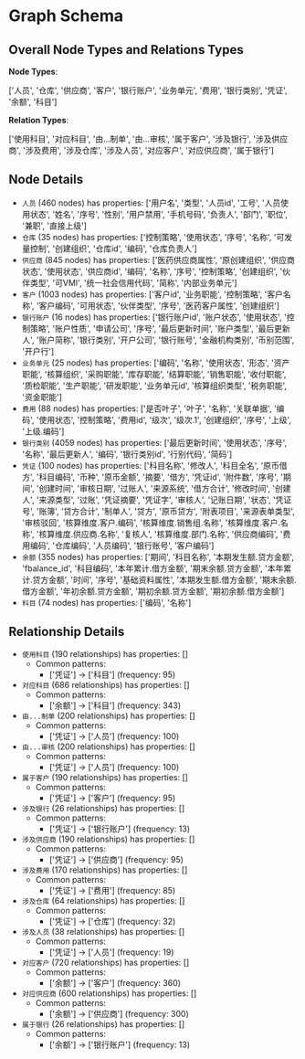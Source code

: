 # Graph Schema
## Overall Node Types and Relations Types
**Node Types**:

['人员', '仓库', '供应商', '客户', '银行账户', '业务单元', '费用', '银行类别', '凭证', '余额', '科目']

**Relation Types**:

['使用科目', '对应科目', '由...制单', '由...审核', '属于客户', '涉及银行', '涉及供应商', '涉及费用', '涉及仓库', '涉及人员', '对应客户', '对应供应商', '属于银行']

## Node Details
- `人员` (460 nodes) has properties: ['用户名', '类型', '人员id', '工号', '人员使用状态', '姓名', '序号', '性别', '用户禁用', '手机号码', '负责人', '部门', '职位', '兼职', '直接上级']
- `仓库` (35 nodes) has properties: ['控制策略', '使用状态', '序号', '名称', '可发量控制', '创建组织', '仓库id', '编码', '仓库负责人']
- `供应商` (845 nodes) has properties: ['医药供应商属性', '原创建组织', '供应商状态', '使用状态', '供应商id', '编码', '名称', '序号', '控制策略', '创建组织', '伙伴类型', '可VMI', '统一社会信用代码', '简称', '内部业务单元']
- `客户` (1003 nodes) has properties: ['客户id', '业务职能', '控制策略', '客户名称', '客户编码', '可用状态', '伙伴类型', '序号', '医药客户属性', '创建组织']
- `银行账户` (16 nodes) has properties: ['银行账户id', '账户状态', '使用状态', '控制策略', '账户性质', '申请公司', '序号', '最后更新时间', '账户类型', '最后更新人', '账户简称', '银行类别', '开户公司', '银行账号', '金融机构类别', '币别范围', '开户行']
- `业务单元` (25 nodes) has properties: ['编码', '名称', '使用状态', '形态', '资产职能', '核算组织', '采购职能', '库存职能', '结算职能', '销售职能', '收付职能', '质检职能', '生产职能', '研发职能', '业务单元id', '核算组织类型', '税务职能', '资金职能']
- `费用` (88 nodes) has properties: ['是否叶子', '叶子', '名称', '关联单据', '编码', '使用状态', '控制策略', '费用id', '级次', '级次.1', '创建组织', '序号', '上级', '上级.编码']
- `银行类别` (4059 nodes) has properties: ['最后更新时间', '使用状态', '序号', '名称', '最后更新人', '编码', '银行类别id', '行别代码', '简码']
- `凭证` (100 nodes) has properties: ['科目名称', '修改人', '科目全名', '原币借方', '科目编码', '币种', '原币金额', '摘要', '借方', '凭证id', '附件数', '序号', '期间', '创建时间', '审核日期', '过账人', '来源系统', '借方合计', '修改时间', '创建人', '来源类型', '过账', '凭证摘要', '凭证字', '审核人', '记账日期', '状态', '凭证号', '账簿', '贷方合计', '制单人', '贷方', '原币贷方', '附表项目', '来源表单类型', '审核驳回', '核算维度.客户.编码', '核算维度.销售组.名称', '核算维度.客户.名称', '核算维度.供应商.名称', '复核人', '核算维度.部门.名称', '供应商编码', '费用编码', '仓库编码', '人员编码', '银行账号', '客户编码']
- `余额` (355 nodes) has properties: ['期间', '科目名称', '本期发生额.贷方金额', 'fbalance_id', '科目编码', '本年累计.借方金额', '期末余额.贷方金额', '本年累计.贷方金额', '时间', '序号', '基础资料属性', '本期发生额.借方金额', '期末余额.借方金额', '年初余额.贷方金额', '期初余额.贷方金额', '期初余额.借方金额']
- `科目` (74 nodes) has properties: ['编码', '名称']

## Relationship Details
- `使用科目` (190 relationships) has properties: []
  - Common patterns:
    - ['凭证'] -> ['科目'] (frequency: 95)
- `对应科目` (686 relationships) has properties: []
  - Common patterns:
    - ['余额'] -> ['科目'] (frequency: 343)
- `由...制单` (200 relationships) has properties: []
  - Common patterns:
    - ['凭证'] -> ['人员'] (frequency: 100)
- `由...审核` (200 relationships) has properties: []
  - Common patterns:
    - ['凭证'] -> ['人员'] (frequency: 100)
- `属于客户` (190 relationships) has properties: []
  - Common patterns:
    - ['凭证'] -> ['客户'] (frequency: 95)
- `涉及银行` (26 relationships) has properties: []
  - Common patterns:
    - ['凭证'] -> ['银行账户'] (frequency: 13)
- `涉及供应商` (190 relationships) has properties: []
  - Common patterns:
    - ['凭证'] -> ['供应商'] (frequency: 95)
- `涉及费用` (170 relationships) has properties: []
  - Common patterns:
    - ['凭证'] -> ['费用'] (frequency: 85)
- `涉及仓库` (64 relationships) has properties: []
  - Common patterns:
    - ['凭证'] -> ['仓库'] (frequency: 32)
- `涉及人员` (38 relationships) has properties: []
  - Common patterns:
    - ['凭证'] -> ['人员'] (frequency: 19)
- `对应客户` (720 relationships) has properties: []
  - Common patterns:
    - ['余额'] -> ['客户'] (frequency: 360)
- `对应供应商` (600 relationships) has properties: []
  - Common patterns:
    - ['余额'] -> ['供应商'] (frequency: 300)
- `属于银行` (26 relationships) has properties: []
  - Common patterns:
    - ['余额'] -> ['银行账户'] (frequency: 13)
